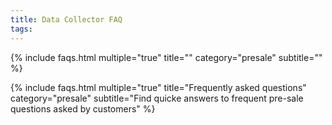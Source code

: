```yaml
---
title: Data Collector FAQ
tags:
---
```


{% include faqs.html multiple="true" title="" category="presale" subtitle="" %}

{% include faqs.html multiple="true" title="Frequently asked questions" category="presale" subtitle="Find quicke answers to frequent pre-sale questions asked by customers" %}
